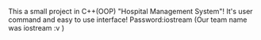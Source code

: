 This a small project in C++(OOP) "Hospital Management System"! It's user command and easy to use 
interface!
Password:iostream     (Our team name was iostream :v )